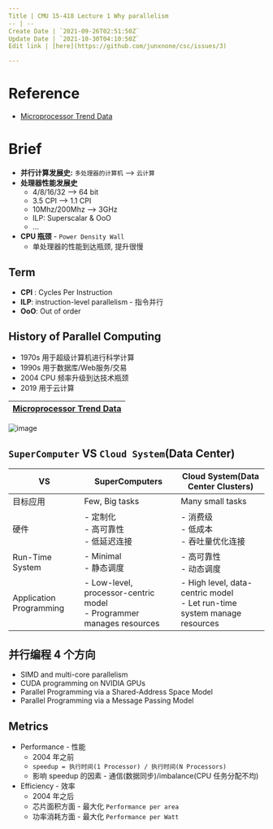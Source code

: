 ```yaml
---
Title | CMU 15-418 Lecture 1 Why parallelism
-- | --
Create Date | `2021-09-26T02:51:50Z`
Update Date | `2021-10-30T04:10:50Z`
Edit link | [here](https://github.com/junxnone/csc/issues/3)

---
```

# Reference
- [Microprocessor Trend Data](https://github.com/karlrupp/microprocessor-trend-data)


# Brief
- **并行计算发展史:** `多处理器的计算机` --> `云计算`
- **处理器性能发展史**
  - 4/8/16/32 --> 64 bit
  - 3.5 CPI --> 1.1 CPI
  - 10Mhz/200Mhz --> 3GHz
  - ILP: Superscalar & OoO
  - ...
- **CPU 瓶颈** - `Power Density Wall`
  - 单处理器的性能到达瓶颈, 提升很慢


## Term

- **CPI** : Cycles Per Instruction
- **ILP**: instruction-level parallelism - 指令并行
- **OoO**: Out of order

## History of Parallel Computing

- 1970s 用于超级计算机进行科学计算
- 1990s 用于数据库/Web服务/交易
- 2004 CPU 频率升级到达技术瓶颈
- 2019 用于云计算


[Microprocessor Trend Data](https://github.com/karlrupp/microprocessor-trend-data) |
-- |
![image](https://user-images.githubusercontent.com/2216970/134624585-0f72cb55-a779-4615-ab14-3f5dfa8e3bf1.png)

## `SuperComputer` VS `Cloud System`(Data Center)

VS | SuperComputers | Cloud System(Data Center Clusters)
-- | -- | --
目标应用 | Few, Big tasks | Many small tasks
硬件 | - 定制化<br>- 高可靠性<br>- 低延迟连接 | - 消费级<br>- 低成本<br>- 吞吐量优化连接
Run-Time System | - Minimal<br>- 静态调度 | - 高可靠性<br>- 动态调度
Application Programming | - Low-level, processor-centric model<br>- Programmer manages resources | - High level, data-centric model<br>- Let run-time system manage resources



## 并行编程 4 个方向

- SIMD and multi-core parallelism
- CUDA programming on NVIDIA GPUs
- Parallel Programming via a Shared-Address Space Model
- Parallel Programming via a Message Passing Model


## Metrics
- Performance - 性能
  - 2004 年之前
  - `speedup = 执行时间(1 Processor) / 执行时间(N Processors)`
  - 影响 speedup 的因素 - 通信(数据同步)/imbalance(CPU 任务分配不均)
- Efficiency - 效率
  - 2004 年之后
  - 芯片面积方面 - 最大化 `Performance per area`
  - 功率消耗方面 - 最大化 `Performance per Watt`
